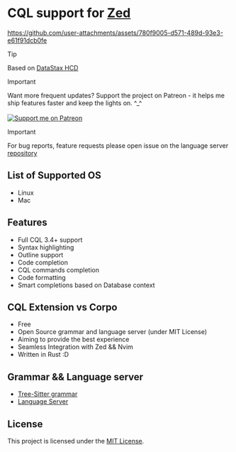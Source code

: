 # CQL support for [Zed](https://zed.dev)

https://github.com/user-attachments/assets/780f9005-d571-489d-93e3-e61f91dcb0fe

>[!TIP]
> Based on [DataStax HCD](https://docs.datastax.com/en/cql/hcd/reference/cql-reference-about.html)

>[!IMPORTANT]
> Want more frequent updates? Support the project on Patreon - it helps me ship features faster and keep the lights on. ^_^  
> </br>
>[![Support me on Patreon](https://img.shields.io/endpoint.svg?url=https%3A%2F%2Fshieldsio-patreon.vercel.app%2Fapi%3Fusername%3Dakzestia%26type%3Dpatrons&style=for-the-badge)](https://patreon.com/akzestia)

>[!IMPORTANT]
> For bug reports, feature requests please open issue on the language server [repository](https://github.com/Akzestia/cql-lsp/issues) 
> </br>

## List of Supported OS

- Linux
- Mac

## Features

- Full CQL 3.4+ support </br>
- Syntax highlighting </br>
- Outline support </br>
- Code completion </br>
- CQL commands completion </br>
- Code formatting </br>
- Smart completions based on Database context </br>

## CQL Extension vs Corpo 

- Free
- Open Source grammar and language server (under MIT License)
- Aiming to provide the best experience
- Seamless Integration with Zed && Nvim
- Written in Rust :D

## Grammar && Language server

- [Tree-Sitter grammar](https://github.com/Akzestia/tree-sitter-cql)
- [Language Server](https://github.com/Akzestia/cql-lsp)

## License

This project is licensed under the [MIT License](LICENSE).

